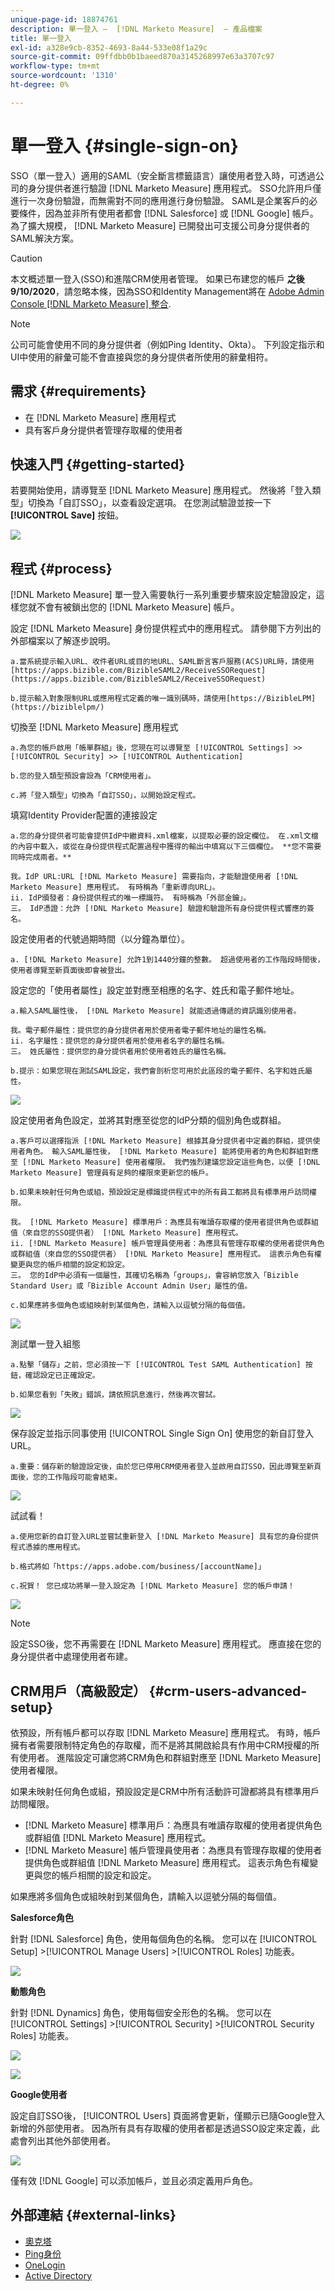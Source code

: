 ```yaml
---
unique-page-id: 18874761
description: 單一登入 —  [!DNL Marketo Measure]  — 產品檔案
title: 單一登入
exl-id: a328e9cb-8352-4693-8a44-533e08f1a29c
source-git-commit: 09ffdbb0b1baeed870a3145268997e63a3707c97
workflow-type: tm+mt
source-wordcount: '1310'
ht-degree: 0%

---
```


# 單一登入 {#single-sign-on}

SSO（單一登入）適用的SAML（安全斷言標籤語言）讓使用者登入時，可透過公司的身分提供者進行驗證 [!DNL Marketo Measure] 應用程式。 SSO允許用戶僅進行一次身份驗證，而無需對不同的應用進行身份驗證。 SAML是企業客戶的必要條件，因為並非所有使用者都會 [!DNL Salesforce] 或 [!DNL Google] 帳戶。 為了擴大規模， [!DNL Marketo Measure] 已開發出可支援公司身分提供者的SAML解決方案。

>[!CAUTION]
>
>本文概述單一登入(SSO)和進階CRM使用者管理。 如果已布建您的帳戶 **之後9/10/2020**，請忽略本條，因為SSO和Identity Management將在 [Adobe Admin Console [!DNL Marketo Measure] 整合](/help/configuration-and-setup/getting-started-with-marketo-measure/marketo-measure-quick-start.md).

>[!NOTE]
>
>公司可能會使用不同的身分提供者（例如Ping Identity、Okta）。 下列設定指示和UI中使用的辭彙可能不會直接與您的身分提供者所使用的辭彙相符。

## 需求 {#requirements}

* 在 [!DNL Marketo Measure] 應用程式
* 具有客戶身分提供者管理存取權的使用者

## 快速入門 {#getting-started}

若要開始使用，請導覽至 [!DNL Marketo Measure] 應用程式。 然後將「登入類型」切換為「自訂SSO」，以查看設定選項。 在您測試驗證並按一下 **[!UICONTROL Save]** 按鈕。

![](assets/single-sign-on-1.png)

## 程式 {#process}

[!DNL Marketo Measure] 單一登入需要執行一系列重要步驟來設定驗證設定，這樣您就不會有被鎖出您的 [!DNL Marketo Measure] 帳戶。

設定 [!DNL Marketo Measure] 身份提供程式中的應用程式。 請參閱下方列出的外部檔案以了解逐步說明。

    a.當系統提示輸入URL、收件者URL或目的地URL、SAML斷言客戶服務(ACS)URL時，請使用[https://apps.bizible.com/BizibleSAML2/ReceiveSSORequest](https://apps.bizible.com/BizibleSAML2/ReceiveSSORequest)
    
    b.提示輸入對象限制URL或應用程式定義的唯一識別碼時，請使用[https://BizibleLPM](https://biziblelpm/)

切換至 [!DNL Marketo Measure] 應用程式

    a.為您的帳戶啟用「帳單群組」後，您現在可以導覽至 [!UICONTROL Settings] >>[!UICONTROL Security] >> [!UICONTROL Authentication]
    
    b.您的登入類型預設會設為「CRM使用者」。
    
    c.將「登入類型」切換為「自訂SSO」，以開始設定程式。

填寫Identity Provider配置的連接設定

    a.您的身分提供者可能會提供IdP中繼資料.xml檔案，以提取必要的設定欄位。 在.xml文檔的內容中載入，或從在身份提供程式配置過程中獲得的輸出中填寫以下三個欄位。 **您不需要同時完成兩者。**
    
    我。IdP URL:URL [!DNL Marketo Measure] 需要指向，才能驗證使用者 [!DNL Marketo Measure] 應用程式。 有時稱為「重新導向URL」。
    ii. IdP頒發者：身份提供程式的唯一標識符。 有時稱為「外部金鑰」。
    三。 IdP憑證：允許 [!DNL Marketo Measure] 驗證和驗證所有身份提供程式響應的簽名。

設定使用者的代號過期時間（以分鐘為單位）。

    a. [!DNL Marketo Measure] 允許1到1440分鐘的整數。 超過使用者的工作階段時間後，使用者導覽至新頁面後即會被登出。

設定您的「使用者屬性」設定並對應至相應的名字、姓氏和電子郵件地址。

    a.輸入SAML屬性後， [!DNL Marketo Measure] 就能透過傳遞的資訊識別使用者。
    
    我。電子郵件屬性：提供您的身分提供者用於使用者電子郵件地址的屬性名稱。
    ii. 名字屬性：提供您的身分提供者用於使用者名字的屬性名稱。
    三。 姓氏屬性：提供您的身分提供者用於使用者姓氏的屬性名稱。
    
    b.提示：如果您現在測試SAML設定，我們會剖析您可用於此區段的電子郵件、名字和姓氏屬性。

![](assets/single-sign-on-2.png)

設定使用者角色設定，並將其對應至從您的IdP分類的個別角色或群組。

    a.客戶可以選擇指派 [!DNL Marketo Measure] 根據其身分提供者中定義的群組，提供使用者角色。 輸入SAML屬性後， [!DNL Marketo Measure] 能將使用者的角色和群組對應至 [!DNL Marketo Measure] 使用者權限。 我們強烈建議您設定這些角色，以便 [!DNL Marketo Measure] 管理員有足夠的權限來更新您的帳戶。
    
    b.如果未映射任何角色或組，預設設定是標識提供程式中的所有員工都將具有標準用戶訪問權限。
    
    我。 [!DNL Marketo Measure] 標準用戶：為應具有唯讀存取權的使用者提供角色或群組值（來自您的SSO提供者） [!DNL Marketo Measure] 應用程式。
    ii. [!DNL Marketo Measure] 帳戶管理員使用者：為應具有管理存取權的使用者提供角色或群組值（來自您的SSO提供者） [!DNL Marketo Measure] 應用程式。 這表示角色有權變更與您的帳戶相關的設定和設定。
    三。 您的IdP中必須有一個屬性，其確切名稱為「groups」，會容納您放入「Bizible Standard User」或「Bizible Account Admin User」屬性的值。
    
    c.如果應將多個角色或組映射到某個角色，請輸入以逗號分隔的每個值。

![](assets/single-sign-on-3.png)

測試單一登入組態

    a.點擊「儲存」之前，您必須按一下 [!UICONTROL Test SAML Authentication] 按鈕，確認設定已正確設定。
    
    b.如果您看到「失敗」錯誤，請依照訊息進行，然後再次嘗試。

![](assets/single-sign-on-4.png)

保存設定並指示同事使用 [!UICONTROL Single Sign On] 使用您的新自訂登入URL。

    a.重要：儲存新的驗證設定後，由於您已停用CRM使用者登入並啟用自訂SSO，因此導覽至新頁面後，您的工作階段可能會結束。

![](assets/single-sign-on-5.png)

試試看！

    a.使用您新的自訂登入URL並嘗試重新登入 [!DNL Marketo Measure] 具有您的身份提供程式憑據的應用程式。
    
    b.格式將如「https://apps.adobe.com/business/[accountName]」
    
    c.祝賀！ 您已成功將單一登入設定為 [!DNL Marketo Measure] 您的帳戶申請！

![](assets/single-sign-on-6.png)

>[!NOTE]
>
>設定SSO後，您不再需要在 [!DNL Marketo Measure] 應用程式。 應直接在您的身分提供者中處理使用者布建。

## CRM用戶（高級設定） {#crm-users-advanced-setup}

依預設，所有帳戶都可以存取 [!DNL Marketo Measure] 應用程式。 有時，帳戶擁有者需要限制特定角色的存取權，而不是將其開啟給具有作用中CRM授權的所有使用者。 進階設定可讓您將CRM角色和群組對應至 [!DNL Marketo Measure] 使用者權限。

如果未映射任何角色或組，預設設定是CRM中所有活動許可證都將具有標準用戶訪問權限。

* [!DNL Marketo Measure] 標準用戶：為應具有唯讀存取權的使用者提供角色或群組值 [!DNL Marketo Measure] 應用程式。
* [!DNL Marketo Measure] 帳戶管理員使用者：為應具有管理存取權的使用者提供角色或群組值 [!DNL Marketo Measure] 應用程式。 這表示角色有權變更與您的帳戶相關的設定和設定。

如果應將多個角色或組映射到某個角色，請輸入以逗號分隔的每個值。

**Salesforce角色**

針對 [!DNL Salesforce] 角色，使用每個角色的名稱。 您可以在 [!UICONTROL Setup] >[!UICONTROL Manage Users] >[!UICONTROL Roles] 功能表。

![](assets/6.png)

**動態角色**

針對 [!DNL Dynamics] 角色，使用每個安全形色的名稱。 您可以在 [!UICONTROL Settings] >[!UICONTROL Security] >[!UICONTROL Security Roles] 功能表。

![](assets/7.png)

![](assets/8.png)

**Google使用者**

設定自訂SSO後， [!UICONTROL Users] 頁面將會更新，僅顯示已隨Google登入新增的外部使用者。 因為所有具有存取權的使用者都是透過SSO設定來定義，此處會列出其他外部使用者。

![](assets/9.png)

僅有效 [!DNL Google] 可以添加帳戶，並且必須定義用戶角色。

## 外部連結 {#external-links}

* [奧克塔](http://developer.okta.com/standards/SAML/setting_up_a_saml_application_in_okta)
* [Ping身份](http://docs.pingidentity.com/bundle/p1_enterpriseConfigSsoSaml_cas/page/enableAppWithoutURL.html)
* [OneLogin](http://onelogin.service-now.com/support?id=kb_article&amp;sys_id=b2c91143db109700d5505eea4b9619d5)
* [Active Directory](http://docs.microsoft.com/en-us/azure/active-directory/active-directory-saas-custom-apps)
